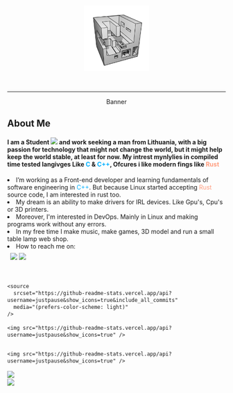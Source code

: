 <div id="header" align="center">
  <p align="center"><img src="./ONE.png" width="150"/></p>
  <p align="center">

  <p align="center">
    <img src="https://img.shields.io/github/stars/JustPause?style=flat&color=blue" alt="" width="46"/>
    <img src="https://komarev.com/ghpvc/?username=justpause&style=flat&color=blue" alt="" width="85"/>
  </p>
</div>

---

<div id="Banner" align="center">
  <p width="600" height="300">Banner</p>
</div>

<div>
  <h2>About Me</h2>
  <h4 style="">
    I am a Student <img src="https://media.giphy.com/media/dxn6fRlTIShoeBr69N/giphy.gif" width="15"> and work seeking a man from Lithuania, with a big passion for technology that might not change the world, but it might help keep the world stable, at least for now. My intrest mynlylies in compiled time tested langivges Like <c style="color: #00b0ff">C</c> & <c style="color: #00b0ff">C++</c>, Ofcures i like modern fings like <rust style="color: #ff9e80">Rust</rust>
  </h4>

<lu>
  <li> I’m working as a Front-end developer and learning fundamentals of software engineering in <c style="color: #00b0ff">C++</c>. But because Linux started accepting <rust style="color: #ff9e80">Rust</rust> source code, I am interested in rust too.
  <li> My dream is an ability to make drivers for IRL devices. Like Gpu's, Cpu's or 3D printers.
  <li> Moreover, I'm interested in DevOps. Mainly in Linux and making programs work without any errors.<li> In my free time I make music, make games, 3D model and run a small table lamp web shop.
  <li> How to reach me on:
</lu>
</div>

<div style=" padding: 0.5em;">
  <img src=https://img.shields.io/badge/linkedin-Find%20me-0077B5?style=flat/>
  <img src=https://img.shields.io/badge/My%20email-%20IamJustStan%40hotmail.com-orange?style=flat>
</div>

<div style="padding-top: 2em;  display: grid;">

  <picture>
    <source
      srcset="https://github-readme-stats.vercel.app/api?username=justpause&show_icons=true&theme=slateorange&include_all_commits=true"
      media="(prefers-color-scheme: dark), (prefers-color-scheme: no-preference)"
    />

    <source
      srcset="https://github-readme-stats.vercel.app/api?username=justpause&show_icons=true&include_all_commits"
      media="(prefers-color-scheme: light)"
    />

    <img src="https://github-readme-stats.vercel.app/api?username=justpause&show_icons=true" />
  </picture>

  <picture>
    <source
      srcset="https://github-readme-stats.vercel.app/api/top-langs/?username=justpause&include_all_commits&langs_count=8&theme=slateorange"
      media="(prefers-color-scheme: dark), (prefers-color-scheme: no-preference)"
    />

    <img src="https://github-readme-stats.vercel.app/api?username=justpause&show_icons=true" />
  </picture>

  <a href="https://github.com/anuraghazra/github-readme-stats">
    <img align="center" src="https://github-readme-stats.vercel.app/api/pin/?username=justpause&repo=My-Webside&theme=slateorange" />
  </a>

  <a href="https://github.com/anuraghazra/convoychat">
    <img align="center" src="https://github-readme-stats.vercel.app/api/pin/?username=justpause&repo=TickTackTo&theme=slateorange" />
  </a>
  
</div>
